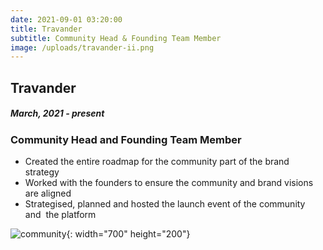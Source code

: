 ```yaml
---
date: 2021-09-01 03:20:00
title: Travander
subtitle: Community Head & Founding Team Member
image: /uploads/travander-ii.png
---
```

## Travander

##### March, 2021 - present

### Community Head and Founding Team Member

* Created the entire roadmap for the community part of the brand strategy
* Worked with the founders to ensure the community and brand visions are aligned
* Strategised, planned and hosted the launch event of the community and&nbsp; the platform

![community](/uploads/logo-hosizontal.png){: width="700" height="200"}